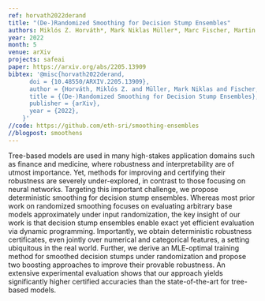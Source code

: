 ```yaml
---
ref: horvath2022derand
title: "(De-)Randomized Smoothing for Decision Stump Ensembles"
authors: Miklós Z. Horváth*, Mark Niklas Müller*, Marc Fischer, Martin Vechev
year: 2022
month: 5
venue: arXiv
projects: safeai
paper: https://arxiv.org/abs/2205.13909
bibtex: '@misc{horvath2022derand,
	  doi = {10.48550/ARXIV.2205.13909},
	  author = {Horváth, Miklós Z. and Müller, Mark Niklas and Fischer, Marc and Vechev, Martin},
	  title = {(De-)Randomized Smoothing for Decision Stump Ensembles},
	  publisher = {arXiv},
	  year = {2022},
	}'
//code: https://github.com/eth-sri/smoothing-ensembles
//blogpost: smoothens
---
```


Tree-based models are used in many high-stakes application domains such as finance and medicine, where robustness and interpretability are of utmost importance. Yet, methods for improving and certifying their robustness are severely under-explored, in contrast to those focusing on neural networks. Targeting this important challenge, we propose deterministic smoothing for decision stump ensembles. Whereas most prior work on randomized smoothing focuses on evaluating arbitrary base models approximately under input randomization, the key insight of our work is that decision stump ensembles enable exact yet efficient evaluation via dynamic programming. Importantly, we obtain deterministic robustness certificates, even jointly over numerical and categorical features, a setting ubiquitous in the real world. Further, we derive an MLE-optimal training method for smoothed decision stumps under randomization and propose two boosting approaches to improve their provable robustness. An extensive experimental evaluation shows that our approach yields significantly higher certified accuracies than the state-of-the-art for tree-based models.
